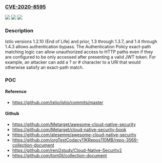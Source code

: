 ### [CVE-2020-8595](https://cve.mitre.org/cgi-bin/cvename.cgi?name=CVE-2020-8595)
![](https://img.shields.io/static/v1?label=Product&message=n%2Fa&color=blue)
![](https://img.shields.io/static/v1?label=Version&message=n%2Fa&color=blue)
![](https://img.shields.io/static/v1?label=Vulnerability&message=n%2Fa&color=brighgreen)

### Description

Istio versions 1.2.10 (End of Life) and prior, 1.3 through 1.3.7, and 1.4 through 1.4.3 allows authentication bypass. The Authentication Policy exact-path matching logic can allow unauthorized access to HTTP paths even if they are configured to be only accessed after presenting a valid JWT token. For example, an attacker can add a ? or # character to a URI that would otherwise satisfy an exact-path match.

### POC

#### Reference
- https://github.com/istio/istio/commits/master

#### Github
- https://github.com/Metarget/awesome-cloud-native-security
- https://github.com/Metarget/cloud-native-security-book
- https://github.com/atesemre/awesome-cloud-native-security
- https://github.com/orgTestCodacy11KRepos110MB/repo-3569-collection-document
- https://github.com/reni2study/Cloud-Native-Security2
- https://github.com/tom0li/collection-document

